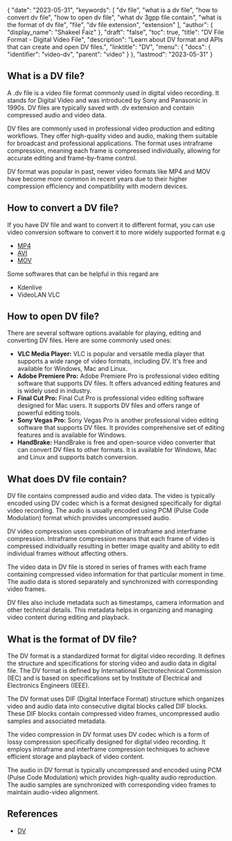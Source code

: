 {
  "date": "2023-05-31",
  "keywords": [
    "dv file",
    "what is a dv file",
    "how to convert dv file",
    "how to open dv file",
    "what dv 3gpp file contain",
    "what is the format of dv file",
    "file",
    "dv file extension",
    "extension"
  ],
  "author": {
    "display_name": "Shakeel Faiz"
  },
  "draft": "false",
  "toc": true,
  "title": "DV File Format - Digital Video File",
  "description": "Learn about DV format and APIs that can create and open DV files.",
  "linktitle": "DV",
  "menu": {
    "docs": {
      "identifier": "video-dv",
      "parent": "video"
    }
  },
  "lastmod": "2023-05-31"
}

## What is a DV file?

A .dv file is a video file format commonly used in digital video recording. It stands for Digital Video and was introduced by Sony and Panasonic in 1990s. DV files are typically saved with .dv extension and contain compressed audio and video data.

DV files are commonly used in professional video production and editing workflows. They offer high-quality video and audio, making them suitable for broadcast and professional applications. The format uses intraframe compression, meaning each frame is compressed individually, allowing for accurate editing and frame-by-frame control.

DV format was popular in past, newer video formats like MP4 and MOV have become more common in recent years due to their higher compression efficiency and compatibility with modern devices.

## How to convert a DV file?

If you have DV file and want to convert it to different format, you can use video conversion software to convert it to more widely supported format e.g

- [MP4](https://docs.fileformat.com/video/mp4/)
- [AVI](https://docs.fileformat.com/video/avi/)
- [MOV](https://docs.fileformat.com/video/mov/)

Some softwares that can be helpful in this regard are 

- Kdenlive
- VideoLAN VLC

## How to open DV file?

There are several software options available for playing, editing and converting DV files. Here are some commonly used ones:

- **VLC Media Player:** VLC is popular and versatile media player that supports a wide range of video formats, including DV. It's free and available for Windows, Mac and Linux.
- **Adobe Premiere Pro:** Adobe Premiere Pro is professional video editing software that supports DV files. It offers advanced editing features and is widely used in industry. 
- **Final Cut Pro:** Final Cut Pro is professional video editing software designed for Mac users. It supports DV files and offers range of powerful editing tools. 
- **Sony Vegas Pro:** Sony Vegas Pro is another professional video editing software that supports DV files. It provides comprehensive set of editing features and is available for Windows.
- **HandBrake:** HandBrake is free and open-source video converter that can convert DV files to other formats. It is available for Windows, Mac and Linux and supports batch conversion.

## What does DV file contain?

DV file contains compressed audio and video data. The video is typically encoded using DV codec which is a format designed specifically for digital video recording. The audio is usually encoded using PCM (Pulse Code Modulation) format which provides uncompressed audio.

DV video compression uses combination of intraframe and interframe compression. Intraframe compression means that each frame of video is compressed individually resulting in better image quality and ability to edit individual frames without affecting others. 

The video data in DV file is stored in series of frames with each frame containing compressed video information for that particular moment in time. The audio data is stored separately and synchronized with corresponding video frames.

DV files also include metadata such as timestamps, camera information and other technical details. This metadata helps in organizing and managing video content during editing and playback.

## What is the format of DV file?

The DV format is a standardized format for digital video recording. It defines the structure and specifications for storing video and audio data in digital file. The DV format is defined by International Electrotechnical Commission (IEC) and is based on specifications set by Institute of Electrical and Electronics Engineers (IEEE).

The DV format uses DIF (Digital Interface Format) structure which organizes video and audio data into consecutive digital blocks called DIF blocks. These DIF blocks contain compressed video frames, uncompressed audio samples and associated metadata.

The video compression in DV format uses DV codec which is a form of lossy compression specifically designed for digital video recording. It employs intraframe and interframe compression techniques to achieve efficient storage and playback of video content.

The audio in DV format is typically uncompressed and encoded using PCM (Pulse Code Modulation) which provides high-quality audio reproduction. The audio samples are synchronized with corresponding video frames to maintain audio-video alignment.

## References
* [DV](https://en.wikipedia.org/wiki/DV)
